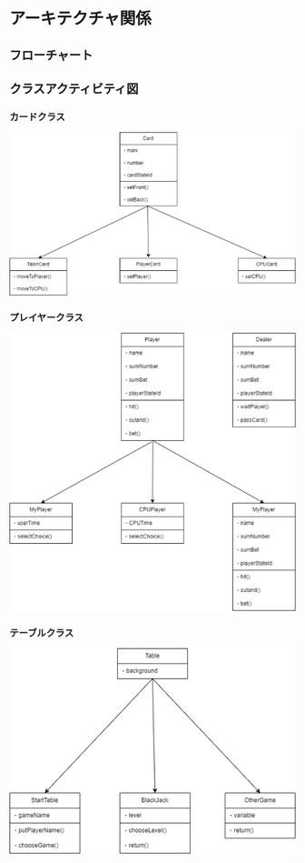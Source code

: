 # アーキテクチャ関係

## フローチャート





## クラスアクティビティ図

### カードクラス
<img src='img/classActivity01.png'>

### プレイヤークラス
<img src='img/classActivity02.png'>

### テーブルクラス
<img src='img/classActivity03.png'>
